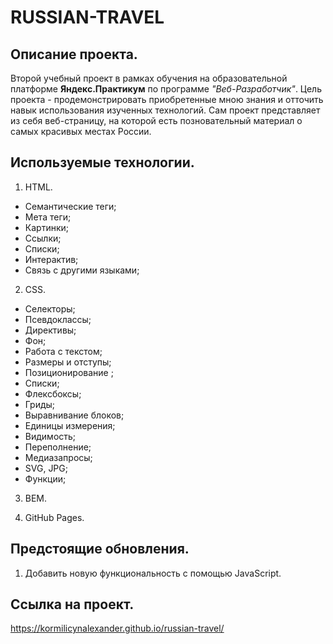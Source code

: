 # RUSSIAN-TRAVEL

## Описание проекта.
Второй учебный проект в рамках обучения на образовательной платформе **Яндекс.Практикум** по программе *"Веб-Разработчик"*.
Цель проекта - продемонстрировать приобретенные мною знания и отточить навык использования изученных технологий. Сам проект представляет из себя веб-страницу, на которой есть позновательный материал о самых красивых местах России.

## Используемые технологии.
1. HTML.
* Семантические теги;
* Мета теги;
* Картинки;
* Ссылки;
* Списки;
* Интерактив;
* Связь с другими языками;

2. CSS.
* Селекторы;
* Псевдоклассы;
* Директивы;
* Фон;
* Работа с текстом;
* Размеры и отступы;
* Позиционирование ;
* Списки;
* Флексбоксы;
* Гриды;
* Выравнивание блоков;
* Единицы измерения;
* Видимость;
* Переполнение;
* Медиазапросы;
* SVG, JPG;
* Функции;

3. BEM.

4. GitHub Pages.

## Предстоящие обновления.
1. Добавить новую функциональность с помощью JavaScript.

## Ссылка на проект.
https://kormilicynalexander.github.io/russian-travel/